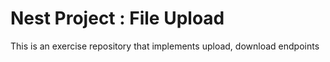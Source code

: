 # Nest Project : File Upload

This is an exercise repository that implements upload, download endpoints
